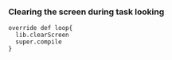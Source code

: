 
### Clearing the screen during task looking
```
override def loop{
  lib.clearScreen
  super.compile
}
```
